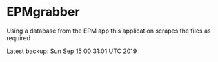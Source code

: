 # EPMgrabber
Using a database from the EPM app this application scrapes the files as required


Latest backup: Sun Sep 15 00:31:01 UTC 2019

